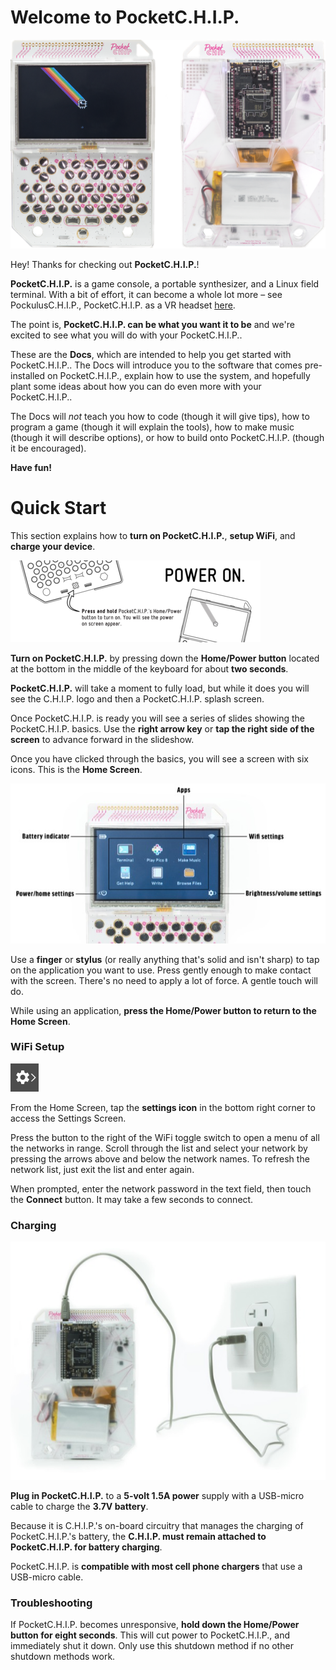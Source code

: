 # Welcome to PocketC.H.I.P. 

![PocketC.H.I.P. Front](/images/front-and-back.png)

Hey! Thanks for checking out **PocketC.H.I.P.**!

**PocketC.H.I.P.** is a game console, a portable synthesizer, and a Linux field terminal. With a bit of effort, it can become a whole lot more – see PockulusC.H.I.P., PocketC.H.I.P. as a VR headset [here](http://pockulus.getchip.com/). 

The point is, **PocketC.H.I.P. can be what you want it to be** and we're excited to see what you will do with your PocketC.H.I.P..

These are the **Docs**, which are intended to help you get started with PocketC.H.I.P.. The Docs will introduce you to the software that comes pre-installed on PocketC.H.I.P., explain how to use the system, and hopefully plant some ideas about how you can do even more with your PocketC.H.I.P..

The Docs will *not* teach you how to code (though it will give tips), how to program a game (though it will explain the tools), how to make music (though it will describe options), or how to build onto PocketC.H.I.P. (though it be encouraged).

**Have fun!**

# Quick Start
This section explains how to **turn on PocketC.H.I.P.**, **setup WiFi**, and **charge your device**. 

![Step 1](/images/image_1.png)

**Turn on PocketC.H.I.P.** by pressing down the **Home/Power button** located at the bottom in the middle of the keyboard for about **two seconds**. 

**PocketC.H.I.P.** will take a moment to fully load, but while it does you will see the C.H.I.P. logo and then a PocketC.H.I.P. splash screen. 

Once PocketC.H.I.P. is ready you will see a series of slides showing the PocketC.H.I.P. basics. Use the **right arrow key** or **tap the right side of the screen** to advance forward in the slideshow.

Once you have clicked through the basics, you will see a screen with six icons. This is the **Home Screen**.

![Annotated HOME screen](/images/home.jpg)

Use a **finger** or **stylus** (or really anything that's solid and isn't sharp) to tap on the application you want to use. Press gently enough to make contact with the screen. There's no need to apply a lot of force. A gentle touch will do.

While using an application, **press the Home/Power button to return to the Home Screen**.

### WiFi Setup

![Settings icon](/images/no_scale/settings-icon.jpg)

From the Home Screen, tap the **settings icon** in the bottom right corner to access the Settings Screen. 

Press the button to the right of the WiFi toggle switch to open a menu of all the networks in range. Scroll through the list and select your network by pressing the arrows above and below the network names. To refresh the network list, just exit the list and enter again. 

When prompted, enter the network password in the text field, then touch the **Connect** button. It may take a few seconds to connect.

### Charging
![image of PocketC.H.I.P. with cable plugged in](/images/wall-power.jpg)

**Plug in PocketC.H.I.P.** to a **5-volt 1.5A power** supply with a USB-micro cable to charge the **3.7V battery**.

Because it is C.H.I.P.'s on-board circuitry that manages the charging of PocketC.H.I.P.'s battery, the **C.H.I.P. must remain attached to PocketC.H.I.P. for battery charging**.

PocketC.H.I.P. is **compatible with most cell phone chargers** that use a USB-micro cable.

### Troubleshooting

If PocketC.H.I.P. becomes unresponsive, **hold down the Home/Power button for eight seconds**. This will cut power to PocketC.H.I.P., and immediately shut it down. Only use this shutdown method if no other shutdown methods work.
